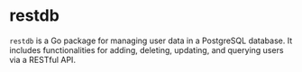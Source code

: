 # restdb

`restdb` is a Go package for managing user data in a PostgreSQL database. It includes functionalities for adding, deleting, updating, and querying users via a RESTful API.
